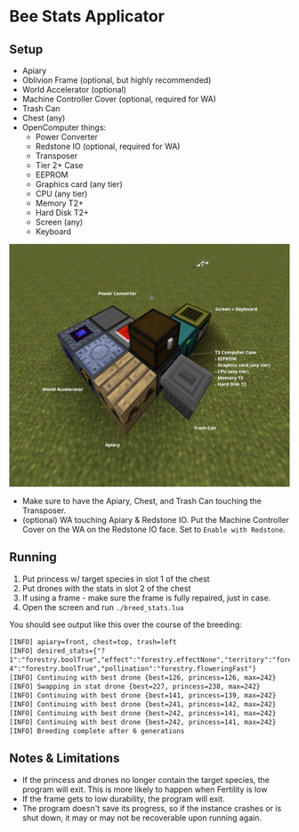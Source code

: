 # Bee Stats Applicator
## Setup
- Apiary
- Oblivion Frame (optional, but highly recommended)
- World Accelerator (optional)
- Machine Controller Cover (optional, required for WA)
- Trash Can
- Chest (any)
- OpenComputer things:
  - Power Converter
  - Redstone IO (optional, required for WA)
  - Transposer
  - Tier 2+ Case
  - EEPROM
  - Graphics card (any tier)
  - CPU (any tier)
  - Memory T2+
  - Hard Disk T2+
  - Screen (any)
  - Keyboard

![](./bee_stat.png)

- Make sure to have the Apiary, Chest, and Trash Can touching the Transposer.
- (optional) WA touching Apiary & Redstone IO. Put the Machine Controller Cover on the WA on the Redstone IO face. Set to `Enable with Redstone`.

## Running
1. Put princess w/ target species in slot 1 of the chest
2. Put drones with the stats in slot 2 of the chest
3. If using a frame - make sure the frame is fully repaired, just in case.
4. Open the screen and run `./breed_stats.lua`

You should see output like this over the course of the breeding:
```
[INFO] apiary=front, chest=top, trash=left
[INFO] desired_stats={"?1":"forestry.boolTrue","effect":"forestry.effectNone","territory":"forestry.territoryAverage","species":"magicbees.speciesSilicon","tolerantFlyer":"forestry.boolTrue","speed":"magicbees.speedBlinding","humidity":"forestry.toleranceBoth5","fertility":"forestry.fertilityMaximum","temperature":"forestry.toleranceBoth5","lifespan":"forestry.lifespanShorter","flowers":"extrabees.flower.rock","?4":"forestry.boolTrue","pollination":"forestry.floweringFast"}
[INFO] Continuing with best drone {best=126, princess=126, max=242}
[INFO] Swapping in stat drone {best=227, princess=238, max=242}
[INFO] Continuing with best drone {best=141, princess=139, max=242}
[INFO] Continuing with best drone {best=241, princess=142, max=242}
[INFO] Continuing with best drone {best=242, princess=141, max=242}
[INFO] Continuing with best drone {best=242, princess=141, max=242}
[INFO] Breeding complete after 6 generations
```

## Notes & Limitations
- If the princess and drones no longer contain the target species, the program will exit. This is more likely to happen when Fertility is low
- If the frame gets to low durability, the program will exit.
- The program doesn't save its progress, so if the instance crashes or is shut down, it may or may not be recoverable upon running again.
